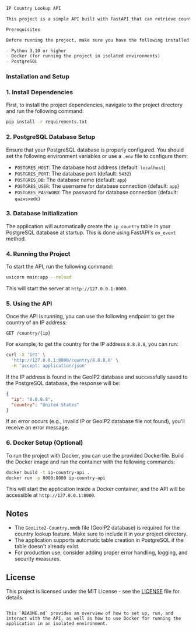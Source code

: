 ```markdown
IP Country Lookup API

This project is a simple API built with FastAPI that can retrieve country information for an IP address using the GeoIP2 database and store this data in a PostgreSQL database.

Prerequisites

Before running the project, make sure you have the following installed on your system:

- Python 3.10 or higher
- Docker (for running the project in isolated environments)
- PostgreSQL
```
### Installation and Setup

### 1. Install Dependencies

First, to install the project dependencies, navigate to the project directory and run the following command:

```bash
pip install -r requirements.txt
```

### 2. PostgreSQL Database Setup

Ensure that your PostgreSQL database is properly configured. You should set the following environment variables or use a `.env` file to configure them:

- `POSTGRES_HOST`: The database host address (default: `localhost`)
- `POSTGRES_PORT`: The database port (default: `5432`)
- `POSTGRES_DB`: The database name (default: `app`)
- `POSTGRES_USER`: The username for database connection (default: `app`)
- `POSTGRES_PASSWORD`: The password for database connection (default: `qazwsxedc`)

### 3. Database Initialization

The application will automatically create the `ip_country` table in your PostgreSQL database at startup. This is done using FastAPI's `on_event` method.

### 4. Running the Project

To start the API, run the following command:

```bash
uvicorn main:app --reload
```

This will start the server at `http://127.0.0.1:8000`.

### 5. Using the API

Once the API is running, you can use the following endpoint to get the country of an IP address:

```http
GET /country/{ip}
```

For example, to get the country for the IP address `8.8.8.8`, you can run:

```bash
curl -X 'GET' \
  'http://127.0.0.1:8000/country/8.8.8.8' \
  -H 'accept: application/json'
```

If the IP address is found in the GeoIP2 database and successfully saved to the PostgreSQL database, the response will be:

```json
{
  "ip": "8.8.8.8",
  "country": "United States"
}
```

If an error occurs (e.g., invalid IP or GeoIP2 database file not found), you'll receive an error message.

### 6. Docker Setup (Optional)

To run the project with Docker, you can use the provided Dockerfile. Build the Docker image and run the container with the following commands:

```bash
docker build -t ip-country-api .
docker run -p 8000:8000 ip-country-api
```

This will start the application inside a Docker container, and the API will be accessible at `http://127.0.0.1:8000`.

## Notes

- The `GeoLite2-Country.mmdb` file (GeoIP2 database) is required for the country lookup feature. Make sure to include it in your project directory.
- The application supports automatic table creation in PostgreSQL if the table doesn't already exist.
- For production use, consider adding proper error handling, logging, and security measures.

## License

This project is licensed under the MIT License - see the [LICENSE](LICENSE) file for details.
```

This `README.md` provides an overview of how to set up, run, and interact with the API, as well as how to use Docker for running the application in an isolated environment.